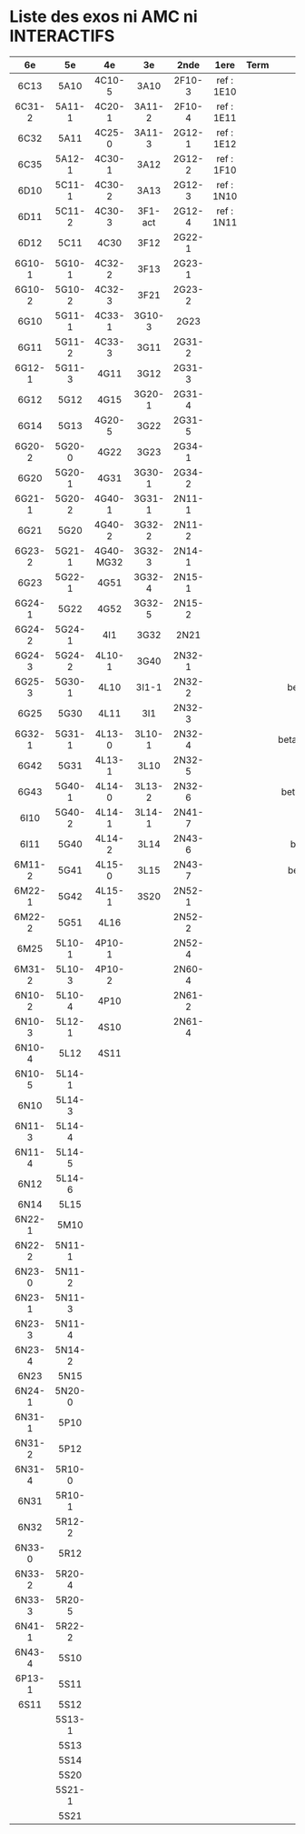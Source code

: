 # Liste des exos ni AMC ni INTERACTIFS

|6e|5e|4e|3e|2nde|1ere|Term|Reste|
|:-:|:-:|:-:|:-:|:-:|:-:|:-:|:-:|
|6C13|5A10|4C10-5|3A10|2F10-3|ref : 1E10||beta2F31|
|6C31-2|5A11-1|4C20-1|3A11-2|2F10-4|ref : 1E11||beta2N60-X1|
|6C32|5A11|4C25-0|3A11-3|2G12-1|ref : 1E12||beta2N60-X2|
|6C35|5A12-1|4C30-1|3A12|2G12-2|ref : 1F10||beta3F23|
|6D10|5C11-1|4C30-2|3A13|2G12-3|ref : 1N10||beta3G15|
|6D11|5C11-2|4C30-3|3F1-act|2G12-4|ref : 1N11||beta3G41|
|6D12|5C11|4C30|3F12|2G22-1|||beta3s21|
|6G10-1|5G10-1|4C32-2|3F13|2G23-1|||beta4C31|
|6G10-2|5G10-2|4C32-3|3F21|2G23-2|||beta4G20-3|
|6G10|5G11-1|4C33-1|3G10-3|2G23|||beta4G20-4|
|6G11|5G11-2|4C33-3|3G11|2G31-2|||beta6C33-1|
|6G12-1|5G11-3|4G11|3G12|2G31-3|||beta6test2|
|6G12|5G12|4G15|3G20-1|2G31-4|||beta6test2021|
|6G14|5G13|4G20-5|3G22|2G31-5|||betaAsymptotesObliques|
|6G20-2|5G20-0|4G22|3G23|2G34-1|||betaComplexes|
|6G20|5G20-1|4G31|3G30-1|2G34-2|||betaDivisionsDePolynomes|
|6G21-1|5G20-2|4G40-1|3G31-1|2N11-1|||betaEq1erDegreDansC|
|6G21|5G20|4G40-2|3G32-2|2N11-2|||betaEq2eDegAvecParam|
|6G23-2|5G21-1|4G40-MG32|3G32-3|2N14-1|||betaEqCarreDansC|
|6G23|5G22-1|4G51|3G32-4|2N15-1|||betaEquationsLog|
|6G24-1|5G22|4G52|3G32-5|2N15-2|||betaEqValAbs|
|6G24-2|5G24-1|4I1|3G32|2N21|||betaExo3d|
|6G24-3|5G24-2|4L10-1|3G40|2N32-1|||betaExoSimpleMatthieu|
|6G25-3|5G30-1|4L10|3I1-1|2N32-2|||betaModèle10_simple_question-reponse|
|6G25|5G30|4L11|3I1|2N32-3|||betaModèle11_paramétrable|
|6G32-1|5G31-1|4L13-0|3L10-1|2N32-4|||betaModèle20_plusieurs_types_de_questions|
|6G42|5G31|4L13-1|3L10|2N32-5|||betaModèle21_paramétrables|
|6G43|5G40-1|4L14-0|3L13-2|2N32-6|||betaModèle30_constructions_géométriques|
|6I10|5G40-2|4L14-1|3L14-1|2N41-7|||betaModèle31_paramétrables|
|6I11|5G40|4L14-2|3L14|2N43-6|||betaModèle40_tableau_proportionnalite|
|6M11-2|5G41|4L15-0|3L15|2N43-7|||betaModèle41_tableau_signes_variations|
|6M22-1|5G42|4L15-1|3S20|2N52-1|||betaProbaAouB|
|6M22-2|5G51|4L16||2N52-2|||betaProbabilites|
|6M25|5L10-1|4P10-1||2N52-4|||betaPuissances|
|6M31-2|5L10-3|4P10-2||2N60-4|||betarotation3d|
|6N10-2|5L10-4|4P10||2N61-2|||betaSpline|
|6N10-3|5L12-1|4S10||2N61-4|||betaSys2x2CombLin|
|6N10-4|5L12|4S11|||||betaTracerParabole|
|6N10-5|5L14-1||||||betatrinome|
|6N10|5L14-3||||||moule_a_exo_mathalea|
|6N11-3|5L14-4||||||moule_a_exo_mathalea2d|
|6N11-4|5L14-5||||||c3C10-2|
|6N12|5L14-6||||||c3N10|
|6N14|5L15||||||c3N23|
|6N22-1|5M10||||||CM020|
|6N22-2|5N11-1||||||CM021|
|6N23-0|5N11-2||||||PEA11-1|
|6N23-1|5N11-3||||||PEA11|
|6N23-3|5N11-4||||||P003|
|6N23-4|5N14-2||||||P004|
|6N23|5N15||||||P005|
|6N24-1|5N20-0||||||P006|
|6N31-1|5P10||||||P007|
|6N31-2|5P12||||||P008|
|6N31-4|5R10-0||||||P009|
|6N31|5R10-1||||||P010|
|6N32|5R12-2||||||P011|
|6N33-0|5R12||||||P012|
|6N33-2|5R20-4|||||||
|6N33-3|5R20-5|||||||
|6N41-1|5R22-2|||||||
|6N43-4|5S10|||||||
|6P13-1|5S11|||||||
|6S11|5S12|||||||
||5S13-1|||||||
||5S13|||||||
||5S14|||||||
||5S20|||||||
||5S21-1|||||||
||5S21|||||||
